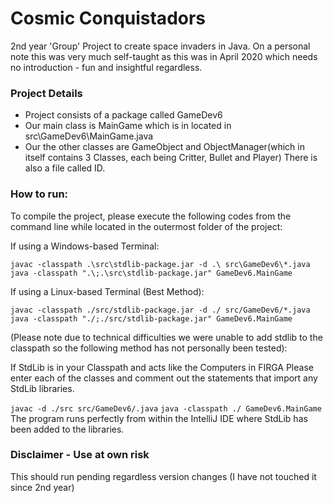 # Cosmic Conquistadors

2nd year 'Group' Project to create space invaders in Java. On a personal note this was very much self-taught as this was in April 2020 which needs no introduction - fun and insightful regardless.

### Project Details
- Project consists of a package called GameDev6
- Our main class is MainGame which is in located in src\GameDev6\MainGame.java
- Our the other classes are GameObject and ObjectManager(which in itself contains 3 Classes, each
being Critter, Bullet and Player) There is also a file called ID.


### How to run:
To compile the project, please execute the following codes from the command line while located in the outermost folder of the project:

If using a Windows-based Terminal:

```javac -classpath .\src\stdlib-package.jar -d .\ src\GameDev6\*.java```
```java -classpath ".\;.\src\stdlib-package.jar" GameDev6.MainGame ```

If using a Linux-based Terminal (Best Method):

```javac -classpath ./src/stdlib-package.jar -d ./ src/GameDev6/*.java```
```java -classpath "./;./src/stdlib-package.jar" GameDev6.MainGame ```

(Please note due to technical difficulties we were unable to add stdlib to the classpath so the following method has not personally been tested):

If StdLib is in your Classpath and acts like the Computers in FIRGA
Please enter each of the classes and comment out the statements that import any StdLib libraries.

```javac -d ./src src/GameDev6/.java```
```java -classpath ./ GameDev6.MainGame```
The program runs perfectly from within the IntelliJ IDE where StdLib has been added to the libraries.

### Disclaimer - Use at own risk
This should run pending regardless version changes (I have not touched it since 2nd year)
